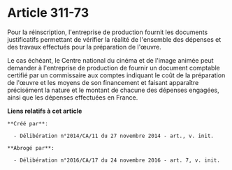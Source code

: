 # Article 311-73

Pour la réinscription, l'entreprise de production fournit les documents justificatifs permettant de vérifier la réalité de
l'ensemble des dépenses et des travaux effectués pour la préparation de l'œuvre. 

Le cas échéant, le Centre national du cinéma et de l'image animée peut demander à l'entreprise de production de fournir un
document comptable certifié par un commissaire aux comptes indiquant le coût de la préparation de l'œuvre et les moyens de
son financement et faisant apparaître précisément la nature et le montant de chacune des dépenses engagées, ainsi que les
dépenses effectuées en France.

**Liens relatifs à cet article**

	**Créé par**:

	  - Délibération n°2014/CA/11 du 27 novembre 2014 - art., v. init.

	**Abrogé par**:

	  - Délibération n°2016/CA/17 du 24 novembre 2016 - art. 7, v. init.
